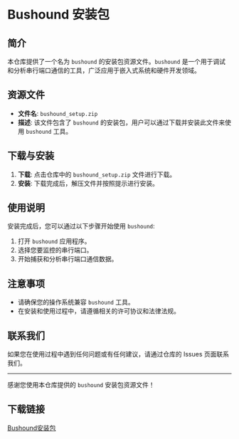 # Bushound 安装包

## 简介

本仓库提供了一个名为 `bushound` 的安装包资源文件。`bushound` 是一个用于调试和分析串行端口通信的工具，广泛应用于嵌入式系统和硬件开发领域。

## 资源文件

- **文件名**: `bushound_setup.zip`
- **描述**: 该文件包含了 `bushound` 的安装包，用户可以通过下载并安装此文件来使用 `bushound` 工具。

## 下载与安装

1. **下载**: 点击仓库中的 `bushound_setup.zip` 文件进行下载。
2. **安装**: 下载完成后，解压文件并按照提示进行安装。

## 使用说明

安装完成后，您可以通过以下步骤开始使用 `bushound`:

1. 打开 `bushound` 应用程序。
2. 选择您要监控的串行端口。
3. 开始捕获和分析串行端口通信数据。

## 注意事项

- 请确保您的操作系统兼容 `bushound` 工具。
- 在安装和使用过程中，请遵循相关的许可协议和法律法规。

## 联系我们

如果您在使用过程中遇到任何问题或有任何建议，请通过仓库的 Issues 页面联系我们。

---

感谢您使用本仓库提供的 `bushound` 安装包资源文件！

## 下载链接

[Bushound安装包](https://pan.quark.cn/s/99b2eb3bb024)